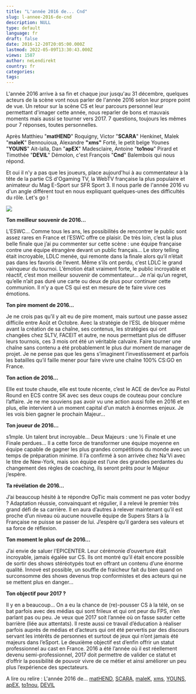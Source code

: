 ```yaml
---
title: "L'année 2016 de... Cnd"
slug: l-annee-2016-de-cnd
description: NULL
type: default
language: fr
draft: false
date: 2016-12-20T20:05:00.000Z
lastmod: 2022-05-09T13:30:43.000Z
views: 1587
author: neLendirekt
country: fr
categories:
tags:
---
```

L'année 2016 arrive à sa fin et chaque jour jusqu'au 31 décembre, quelques acteurs de la scène vont nous parler de l'année 2016 selon leur propre point de vue. Un retour sur la scène CS et leur parcours personnel leur permettant d'imager cette année, nous reparler de bons et mauvais moments mais aussi se tourner vers 2017\. 7 questions, toujours les mêmes pour 7 réponses, toutes personnelles.

Après Matthieu "**matHEND**" Roquigny, Victor "**SCARA**" Henkinet, Malek "**maleK**" Bennouioua, Alexandre **"xms"** Forté, le petit belge Younes "**YOUNS**" Ait-lalla, Dan "**apEX**" Madesclaire, Antoine "**to1nou**" Pirard et Timothée "**DEVIL**" Démolon, c'est François "**Cnd**" Balembois qui nous répond.

Et oui il n'y a pas que les joueurs, place aujourd'hui à au commentateur à la tête de la partie CS d'Ogaming TV, la WebTV française la plus populaire et animateur du Mag E-Sport sur SFR Sport 3\. Il nous parle de l'année 2016 vu d'un angle différent tout en nous expliquant quelques-unes des difficultés du rôle. Let's go !

![](/storage/images/58598ddd1a8e4_cvmoxkpwcaaf3jzjpg.jpg)

**Ton meilleur souvenir de 2016…**

L’ESWC… Comme tous les ans, les possibilités de rencontrer le public sont assez rares en France et l’ESWC offre ce plaisir. De très loin, c’est la plus belle finale que j’ai pu commenter sur cette scène : une équipe française contre une équipe étrangère devant un public français... Le story telling était incroyable, LDLC menée, qui remonte dans la finale alors qu’il n’était pas dans les favoris de l’event. Même s’ils ont perdu, c’est LDLC le grand vainqueur du tournoi. L’émotion était vraiment forte, le public incroyable et réactif, c’est mon meilleur souvenir de commentateur… Je n’ai qu’un regret, qu’elle n’ait pas duré une carte ou deux de plus pour continuer cette communion. Il n’y a que CS qui est en mesure de te faire vivre ces émotions.

**Ton pire moment de 2016…**

Je ne crois pas qu’il y ait eu de pire moment, mais surtout une passe assez difficile entre Août et Octobre. Avec la stratégie de l’ESL de bloquer même avant la création de sa chaîne, ses contenus, les stratégies qui ont changées chez SLTV, FACEIT et autre, ne nous permettant plus de diffuser leurs tournois, ces 3 mois ont été un véritable calvaire. Faire tourner une chaîne sans contenu a été probablement le plus dur moment de manager de projet. Je ne pense pas que les gens s’imaginent l’investissement et parfois les batailles qu’il faille mener pour faire vivre une chaîne 100% CS:GO en France.

**Ton action de 2016…** 

Elle est toute chaude, elle est toute récente, c’est le ACE de dev1ce au Pistol Round en ECS contre SK avec ses deux coups de couteau pour conclure l’affaire. Je ne me souviens pas avoir vu une action aussi folle en 2016 et en plus, elle intervient à un moment capital d’un match à énormes enjeux. Je les vois bien gagner le prochain Majeur...

**Ton joueur de 2016…** 

s1mple. Un talent brut incroyable… Deux Majeurs : une ½ Finale et une Finale perdues… Il a cette force de transformer une équipe moyenne en équipe capable de gagner les plus grandes compétitions du monde avec un temps de préparation minime. Il l’a confirmé à son arrivée chez Na'Vi avec le titre de New-York, mais son équipe est l’une des grandes perdantes du changement des règles de coaching, ils seront prêts pour le Majeur j’espère.

**Ta révélation de 2016…**

J’ai beaucoup hésité à te répondre OpTic mais comment ne pas voter bodyy ? Adaptation réussie, convainquant et régulier, il a relevé le premier très grand défi de sa carrière. Il en aura d’autres à relever maintenant qu’il est proche d’un niveau où aucune nouvelle équipe de Supers Stars à la Française ne puisse se passer de lui. J’espère qu’il gardera ses valeurs et sa force de réflexion.

**Ton moment le plus ouf de 2016…** 

J’ai envie de saluer l’EPICENTER. Leur cérémonie d’ouverture était incroyable, jamais égalée sur CS. Ils ont montré qu’il était encore possible de sortir des shows stéréotypés tout en offrant un contenu d’une énorme qualité. Innové est possible, un souffle de fraicheur fait du bien quand on surconsomme des shows devenus trop conformistes et des acteurs qui ne se mettent plus en danger...

**Ton objectif pour 2017 ?**

Il y en a beaucoup… On a eu la chance de (re)-pousser CS à la télé, on se bat parfois avec des médias qui sont frileux et qui ont peur du FPS, n’en parlant pas ou peu. Je veux que 2017 soit l’année où on fasse sauter cette barrière (liée aux attentats). Il reste aussi ce travail d’éducation à réaliser parfois auprès de médias et d’acteurs qui ont été pervertis par des discours servant les intérêts de personnes et surtout de jeux qui n’ont jamais été majeurs dans l’eSport. Le deuxième objectif est d’enfin offrir un statut professionnel au cast en France. 2016 a été l’année où il est réellement devenu semi-professionnel, 2017 doit permettre de valider ce statut et d’offrir la possibilité de pouvoir vivre de ce métier et ainsi améliorer un peu plus l’expérience des spectateurs. 

A lire ou relire : L'année 2016 de... [matHEND](/fr/flash/lannee-2016-de-mathend/136), [SCARA](/fr/flash/lannee-2016-de-scara/135), [maleK](/fr/flash/lannee-2016-de-malek/142), [xms](/fr/flash/lannee-2016-de-xms/145), [YOUNS](/fr/flash/lannee-2016-de-youns/147), [apEX](/fr/flash/lannee-2016-de-apex/150), [to1nou](/fr/flash/lannee-2016-de-to1nou/157), [DEVIL](/fr/flash/lannee-2016-de-devil/174)
